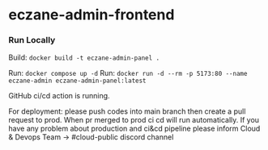 # eczane-admin-frontend

### Run Locally

Build: `docker build -t eczane-admin-panel .`

Run: `docker compose up -d`
Run: `docker run -d --rm -p 5173:80 --name eczane-admin eczane-admin-panel:latest`


GitHub ci/cd action is running. 

For deployment: please push codes into main branch then create a pull request to prod. When pr merged to 
prod ci cd will run automatically. If you have any problem about production and ci&cd pipeline please inform 
Cloud & Devops Team -> #cloud-public discord channel

